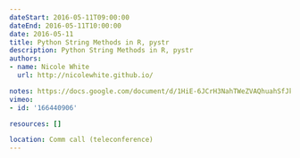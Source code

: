 ```yaml
---
dateStart: 2016-05-11T09:00:00
dateEnd: 2016-05-11T10:00:00
date: 2016-05-11
title: Python String Methods in R, pystr
description: Python String Methods in R, pystr
authors:
- name: Nicole White
  url: http://nicolewhite.github.io/

notes: https://docs.google.com/document/d/1HiE-6JCrH3NahTWeZVAQhuahSfJkJ6HuMqIdMQPm9d4/edit#
vimeo:
- id: '166440906'

resources: []

location: Comm call (teleconference)
---
```

